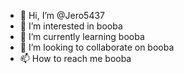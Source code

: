 - 👋 Hi, I’m @Jero5437
- 👀 I’m interested in booba
- 🌱 I’m currently learning booba
- 💞️ I’m looking to collaborate on booba
- 📫 How to reach me booba

<!---
Jero5437/Jero5437 is a ✨ special ✨ repository because its `README.md` (this file) appears on your GitHub profile.
You can click the Preview link to take a look at your changes.
--->
